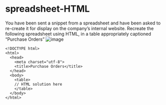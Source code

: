# spreadsheet-HTML

You have been sent a snippet from a spreadsheet and have been asked to re-create it for display on the company’s internal website.
Recreate the following spreadsheet using HTML, in a table appropriately captioned “Purchase Orders”
![image](https://github.com/rafaelceballos-dev/spreadsheet-HTML/assets/76143367/ee19fbcc-f1e2-40f2-82fb-cb48997b3c12)

 
```
<!DOCTYPE html>
<html>
  <head>
    <meta charset="utf-8">
    <title>Purchase Orders</title>
  </head>
  <body>
    <table>
	// HTML solution here
    </table>
  </body>
</html>
```
